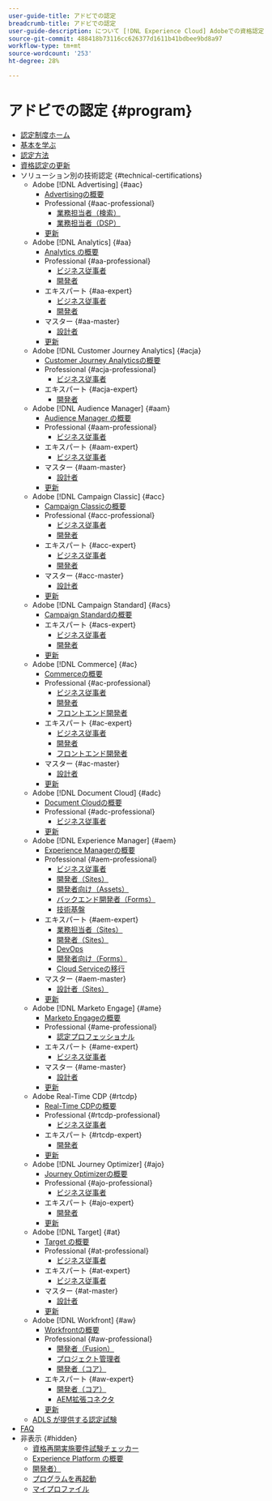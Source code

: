```yaml
---
user-guide-title: アドビでの認定
breadcrumb-title: アドビでの認定
user-guide-description: について [!DNL Experience Cloud] Adobeでの資格認定。 認定取得によって実現できることを確認してください。
source-git-commit: 488418b73116cc626377d1611b41bdbee9bd8a97
workflow-type: tm+mt
source-wordcount: '253'
ht-degree: 28%

---
```



# アドビでの認定 {#program}

+ [認定制度ホーム](overview.md)
+ [基本を学ぶ](getting-started.md)
+ [認定方法](how-to-get-certified.md)
+ [資格認定の更新](renew.md)
+ ソリューション別の技術認定 {#technical-certifications}
   + Adobe [!DNL Advertising] {#aac}
      + [Advertisingの概要](/help/certifications/aac/aac-overview.md)
      + Professional {#aac-professional}
         + [業務担当者（検索）](/help/certifications/aac/aac-search-p-business.md)
         + [業務担当者（DSP）](/help/certifications/aac/aac-dsp-p-business.md)
      + [更新](/help/certifications/aac/aac-renew.md)
   + Adobe [!DNL Analytics] {#aa}
      + [Analytics の概要](/help/certifications/aa/aa-overview.md)
      + Professional {#aa-professional}
         + [ビジネス従事者](/help/certifications/aa/aa-p-business.md)
         + [開発者](/help/certifications/aa/aa-p-developer.md)
      + エキスパート {#aa-expert}
         + [ビジネス従事者](/help/certifications/aa/aa-e-business.md)
         + [開発者](/help/certifications/aa/aa-e-developer.md)
      + マスター {#aa-master}
         + [設計者](/help/certifications/aa/aa-m-architect.md)
      + [更新](/help/certifications/aa/aa-renew.md)
   + Adobe [!DNL Customer Journey Analytics] {#acja}
      + [Customer Journey Analyticsの概要](/help/certifications/acja/acja-overview.md)
      + Professional {#acja-professional}
         + [ビジネス従事者](/help/certifications/acja/acja-p-business.md)
      + エキスパート {#acja-expert}
         + [開発者](/help/certifications/acja/acja-e-developer.md)
   + Adobe [!DNL Audience Manager] {#aam}
      + [Audience Manager の概要](/help/certifications/aam/aam-overview.md)
      + Professional {#aam-professional}
         + [ビジネス従事者](/help/certifications/aam/aam-p-business.md)
      + エキスパート {#aam-expert}
         + [ビジネス従事者](/help/certifications/aam/aam-e-business.md)
      + マスター {#aam-master}
         + [設計者](/help/certifications/aam/aam-m-architect.md)
      + [更新](/help/certifications/aam/aam-renew.md)
   + Adobe [!DNL Campaign Classic] {#acc}
      + [Campaign Classicの概要](/help/certifications/acc/acc-overview.md)
      + Professional {#acc-professional}
         + [ビジネス従事者](/help/certifications/acc/acc-p-business.md)
         + [開発者](/help/certifications/acc/acc-p-developer.md)
      + エキスパート {#acc-expert}
         + [ビジネス従事者](/help/certifications/acc/acc-e-business.md)
         + [開発者](/help/certifications/acc/acc-e-developer.md)
      + マスター {#acc-master}
         + [設計者](/help/certifications/acc/acc-m-developer.md)
      + [更新](/help/certifications/acc/acc-renew.md)
   + Adobe [!DNL Campaign Standard] {#acs}
      + [Campaign Standardの概要](/help/certifications/acs/acs-overview.md)
      + エキスパート {#acs-expert}
         + [ビジネス従事者](/help/certifications/acs/acs-e-business.md)
         + [開発者](/help/certifications/acs/acs-e-developer.md)
      + [更新](/help/certifications/acs/acs-renew.md)
   + Adobe [!DNL Commerce] {#ac}
      + [Commerceの概要](/help/certifications/ac/ac-overview.md)
      + Professional {#ac-professional}
         + [ビジネス従事者](/help/certifications/ac/ac-p-business.md)
         + [開発者](/help/certifications/ac/ac-p-developer.md)
         + [フロントエンド開発者](/help/certifications/ac/ac-p-fedeveloper0623.md)
      + エキスパート {#ac-expert}
         + [ビジネス従事者](/help/certifications/ac/ac-e-business.md)
         + [開発者](/help/certifications/ac/ac-e-developer.md)
         + [フロントエンド開発者](/help/certifications/ac/ac-e-fedeveloper0623.md)
      + マスター {#ac-master}
         + [設計者](/help/certifications/ac/ac-m-architect.md)
      + [更新](/help/certifications/ac/ac-renew.md)
   + Adobe [!DNL Document Cloud] {#adc}
      + [Document Cloudの概要](/help/certifications/adc/adc-overview.md)
      + Professional {#adc-professional}
         + [ビジネス従事者](/help/certifications/adc/adc-p-business.md)
      + [更新](/help/certifications/adc/adc-renew.md)
   + Adobe [!DNL Experience Manager] {#aem}
      + [Experience Managerの概要](/help/certifications/aem/aem-overview.md)
      + Professional {#aem-professional}
         + [ビジネス従事者](/help/certifications/aem/aem-p-business.md)
         + [開発者（Sites）](/help/certifications/aem/aem-sites-p-developer.md)
         + [開発者向け（Assets）](/help/certifications/aem/aem-assets-p-developer.md)
         + [バックエンド開発者（Forms）](/help/certifications/aem/aem-forms-p-bedeveloper.md)
         + [技術基盤](/help/certifications/aem/aem-p-foundations.md)
      + エキスパート {#aem-expert}
         + [業務担当者（Sites）](/help/certifications/aem/aem-sites-e-business.md)
         + [開発者（Sites）](/help/certifications/aem/aem-sites-e-developer.md)
         + [DevOps](/help/certifications/aem/aem-devops-e-engineer.md)
         + [開発者向け（Forms）](/help/certifications/aem/aem-forms-e-developer.md)
         + [Cloud Serviceの移行](/help/certifications/aem/aem-cs-e-migration.md)
      + マスター {#aem-master}
         + [設計者（Sites）](/help/certifications/aem/aem-sites-m-architect.md)
      + [更新](/help/certifications/aem/aem-renew.md)
   + Adobe [!DNL Marketo Engage] {#ame}
      + [Marketo Engageの概要](/help/certifications/ame/ame-overview.md)
      + Professional {#ame-professional}
         + [認定プロフェッショナル](/help/certifications/ame/ame-p.md)
      + エキスパート {#ame-expert}
         + [ビジネス従事者](/help/certifications/ame/ame-e-business.md)
      + マスター {#ame-master}
         + [設計者](/help/certifications/ame/ame-m-architect-23-08.md)
      + [更新](/help/certifications/ame/ame-renew.md)
   + Adobe Real-Time CDP {#rtcdp}
      + [Real-Time CDPの概要](/help/certifications/rtcdp/rtcdp-overview.md)
      + Professional {#rtcdp-professional}
         + [ビジネス従事者](/help/certifications/rtcdp/rtcdp-p-business.md)
      + エキスパート {#rtcdp-expert}
         + [開発者](/help/certifications/rtcdp/rtcdp-e-developer.md)
      + [更新](/help/certifications/rtcdp/rtcdp-renew.md)
   + Adobe [!DNL Journey Optimizer] {#ajo}
      + [Journey Optimizerの概要](/help/certifications/ajo/ajo-overview.md)
      + Professional {#ajo-professional}
         + [ビジネス従事者](/help/certifications/ajo/ajo-p-business.md)
      + エキスパート {#ajo-expert}
         + [開発者](/help/certifications/ajo/ajo-e-developer-23-10.md)
      + [更新](/help/certifications/ajo/ajo-renew.md)
   + Adobe [!DNL Target] {#at}
      + [Target の概要](/help/certifications/at/at-overview.md)
      + Professional {#at-professional}
         + [ビジネス従事者](/help/certifications/at/at-p-business.md)
      + エキスパート {#at-expert}
         + [ビジネス従事者](/help/certifications/at/at-e-business.md)
      + マスター {#at-master}
         + [設計者](/help/certifications/at/at-m-architect0623.md)
      + [更新](/help/certifications/at/at-renew.md)
   + Adobe [!DNL Workfront] {#aw}
      + [Workfrontの概要](/help/certifications/aw/aw-overview.md)
      + Professional {#aw-professional}
         + [開発者（Fusion）](/help/certifications/aw/aw-fusion-p-developer.md)
         + [プロジェクト管理者](/help/certifications/aw/aw-p-project-manager.md)
         + [開発者（コア）](/help/certifications/aw/aw-core-p-developer-23-12.md)
      + エキスパート {#aw-expert}
         + [開発者（コア）](/help/certifications/aw/aw-core-e-developer-23-08.md)
         + [AEM拡張コネクタ](/help/certifications/aw/aw-aem-e-connector.md)
      + [更新](/help/certifications/aw/aw-renew.md)
   + [ADLS が提供する認定試験](https://learning.adobe.com/certification/credentials)
+ [FAQ](faq.md)
+ 非表示 {#hidden}
   + [資格再開実施要件試験チェッカー](exam-eligibility-check.md)
   + [Experience Platform の概要](/help/certifications/aep/aep-overview.md)
   + [開発者）](/help/certifications/aep/aep-e-foundations.md)
   + [プログラムを再起動](restart-program.md)
   + [マイプロファイル](my-profile.md)